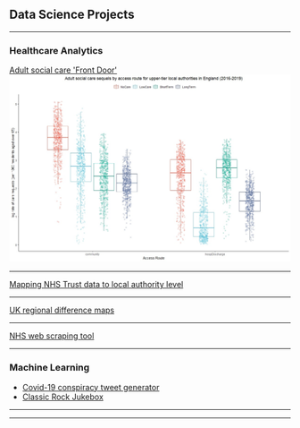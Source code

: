 ## Data Science Projects

---

### Healthcare Analytics

[Adult social care 'Front Door']()
<img src="/images/FDdata_ByGroup.jpg?raw=true"/>

---
[Mapping NHS Trust data to local authority level]()

---
[UK regional difference maps]()

---
[NHS web scraping tool]()

---

### Machine Learning

- [Covid-19 conspiracy tweet generator]()
- [Classic Rock Jukebox]()

---




---
<p style="font-size:11px">
